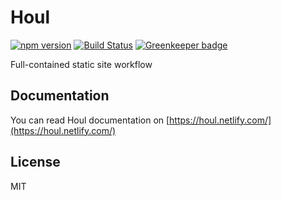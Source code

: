 # Houl

[![npm version](https://badge.fury.io/js/houl.svg)](https://badge.fury.io/js/houl)
[![Build Status](https://travis-ci.org/ktsn/houl.svg?branch=master)](https://travis-ci.org/ktsn/houl)
[![Greenkeeper badge](https://badges.greenkeeper.io/ktsn/houl.svg)](https://greenkeeper.io/)

Full-contained static site workflow

## Documentation

You can read Houl documentation on [https://houl.netlify.com/](https://houl.netlify.com/)

## License

MIT
